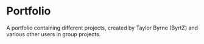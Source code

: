 # Portfolio
A portfolio containing different projects, created by Taylor Byrne (ByrtZ) and various other users in group projects.
